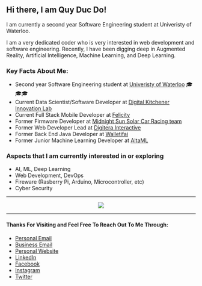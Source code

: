 ## Hi there, I am Quy Duc Do!

I am currently a second year Software Engineering student at Univeristy of Waterloo.

I am a very dedicated coder who is very interested in web development and software engineering. Recently, I have been digging deep in Augmented Reality, Artificial Intelligence, Machine Learning, and Deep Learning.

### Key Facts About Me:
- Second year Software Engineering student at [Univeristy of Waterloo](https://uwaterloo.ca/engineering/) 🎓🎓🎓
- Current Data Scientist/Software Developer at [Digital Kitchener Innovation Lab](https://www.kitchener.ca/en/strategic-plans-and-projects/digital-kitchener.aspx)
- Current Full Stack Mobile Developer at [Felicity](https://bhsc.mcmaster.ca/the-felicity-app-enhancing-productivity-with-psychological-interventions/) 
- Former Firmware Developer at [Midnight Sun Solar Car Racing team](https://www.uwmidsun.com/)
- Former Web Developer Lead at [Digitera Interactive](https://digitera.agency)
- Former Back End Java Developer at [Walletifai](https://walletifai.com)
- Former Junior Machine Learning Developer at [AltaML](https://www.altaml.com)


### Aspects that I am currently interested in or exploring
- AI, ML, Deep Learning
- Web Development, DevOps
- Fireware (Rasberry Pi, Arduino, Microcontroller, etc)
- Cyber Security

---

<p align="center">
 <img src="https://github-readme-stats.vercel.app/api?username=ducquy2200&include_all_commits=true&count_private=true&show_icons=true&theme=merko" />
</p>
 
 ---
 
 #### Thanks For Visiting and Feel Free To Reach Out To Me Through:
 - [Personal Email](mailto:ducquy2200@gmail.com)
 - [Business Email](mailto:qd2do@uwaterloo.ca)
 - [Personal Website](https://ducquy2200.github.io/ddquy.com/)
 - [LinkedIn](https://www.linkedin.com/in/ducquy2200/)
 - [Facebook](https://www.facebook.com/tony.quy.2200/)
 - [Instagram](https://www.instagram.com/ducquy2200/)
 - [Twitter](https://twitter.com/ducquy2200)
